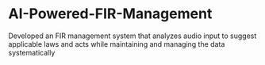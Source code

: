 # AI-Powered-FIR-Management
Developed an FIR management system that analyzes audio input to suggest applicable laws and acts while maintaining and  managing the data systematically
